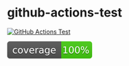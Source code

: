 # github-actions-test 

[![GitHub Actions Test](https://github.com/elysee-01/github-actions-test/actions/workflows/python-package.yml/badge.svg)](https://github.com/elysee-01/github-actions-test/actions/workflows/python-package.yml)

[![Coverage](https://github.com/elysee-01/github-actions-test/blob/main/.github/coverage.svg)](https://github.com/elysee-01/github-actions-test)
